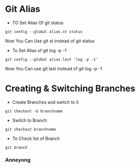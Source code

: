 # Git Alias

- TO Set Alias Of git status
```
git config --global alias.st status
```
Now You Can Use git st instead of git status

- To Set Alias of git log -p -1
```
git config --global alias.last 'log -p -1'
```
Now You Can use git last instead of git log -p -1

# Creating & Switching Branches

- Create Branches and switch to it
```
git checkout -b branchname
```
- Switch to Branch
```
git checkout branchname
```
- To Check list of Branch
```
git branch
```
### Anneyong
